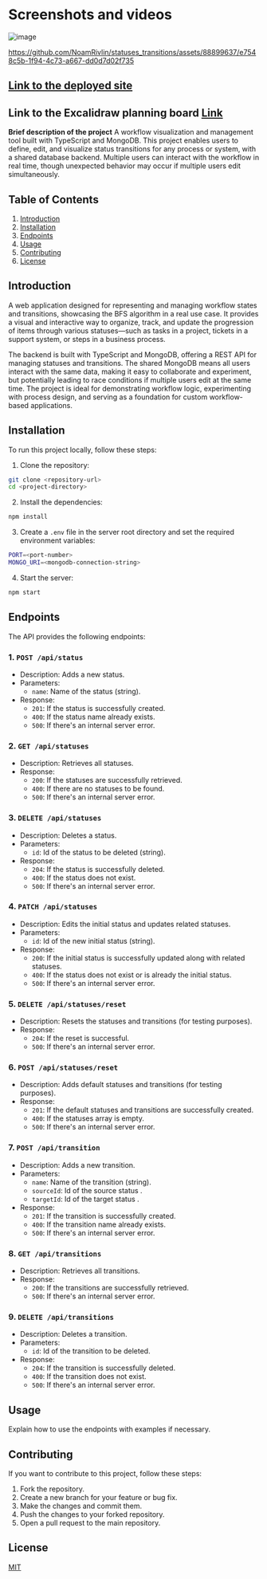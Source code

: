 # Screenshots and videos
![image](https://github.com/NoamRivlin/statuses_transitions/assets/88899637/7d916c24-956c-4aae-b59c-fff8f1e0708a)

https://github.com/NoamRivlin/statuses_transitions/assets/88899637/e7548c5b-1f94-4c73-a667-dd0d7d02f735

## [Link to the deployed site](https://statuses-transitions-client.onrender.com)

## Link to the Excalidraw planning board [Link](https://excalidraw.com/#json=HtljOVuE496TE90G9x1A0,RLsDAPhcxlIb2yZJCucAWQ)

**Brief description of the project**
A workflow visualization and management tool built with TypeScript and MongoDB.
This project enables users to define, edit, and visualize status transitions for any process or system, with a shared database backend.
Multiple users can interact with the workflow in real time, though unexpected behavior may occur if multiple users edit simultaneously.


## Table of Contents

1. [Introduction](#introduction)
2. [Installation](#installation)
3. [Endpoints](#endpoints)
4. [Usage](#usage)
5. [Contributing](#contributing)
6. [License](#license)

## Introduction

A web application designed for representing and managing workflow states and transitions, showcasing the BFS algorithm in a real use case.
It provides a visual and interactive way to organize, track, and update the progression of items through various statuses—such as tasks in a project, tickets in a support system, or steps in a business process.

The backend is built with TypeScript and MongoDB, offering a REST API for managing statuses and transitions.
The shared MongoDB means all users interact with the same data, making it easy to collaborate and experiment, but potentially leading to race conditions if multiple users edit at the same time. The project is ideal for demonstrating workflow logic, experimenting with process design, and serving as a foundation for custom workflow-based applications.

## Installation

To run this project locally, follow these steps:

1. Clone the repository:

```bash
git clone <repository-url>
cd <project-directory>
```

2. Install the dependencies:

```bash
npm install
```

3. Create a `.env` file in the server root directory and set the required environment variables:

```bash
PORT=<port-number>
MONGO_URI=<mongodb-connection-string>
```

4. Start the server:

```bash
npm start
```

## Endpoints

The API provides the following endpoints:

### 1. `POST /api/status`

- Description: Adds a new status.
- Parameters:
  - `name`: Name of the status (string).
- Response:
  - `201`: If the status is successfully created.
  - `400`: If the status name already exists.
  - `500`: If there's an internal server error.

### 2. `GET /api/statuses`

- Description: Retrieves all statuses.
- Response:
  - `200`: If the statuses are successfully retrieved.
  - `400`: If there are no statuses to be found.
  - `500`: If there's an internal server error.

### 3. `DELETE /api/statuses`

- Description: Deletes a status.
- Parameters:
  - `id`: Id of the status to be deleted (string).
- Response:
  - `204`: If the status is successfully deleted.
  - `400`: If the status does not exist.
  - `500`: If there's an internal server error.

### 4. `PATCH /api/statuses`

- Description: Edits the initial status and updates related statuses.
- Parameters:
  - `id`: Id of the new initial status (string).
- Response:
  - `200`: If the initial status is successfully updated along with related statuses.
  - `400`: If the status does not exist or is already the initial status.
  - `500`: If there's an internal server error.

### 5. `DELETE /api/statuses/reset`

- Description: Resets the statuses and transitions (for testing purposes).
- Response:
  - `204`: If the reset is successful.
  - `500`: If there's an internal server error.

### 6. `POST /api/statuses/reset`

- Description: Adds default statuses and transitions (for testing purposes).
- Response:
  - `201`: If the default statuses and transitions are successfully created.
  - `400`: If the statuses array is empty.
  - `500`: If there's an internal server error.

### 7. `POST /api/transition`

- Description: Adds a new transition.
- Parameters:
  - `name`: Name of the transition (string).
  - `sourceId`: Id of the source status .
  - `targetId`: Id of the target status .
- Response:
  - `201`: If the transition is successfully created.
  - `400`: If the transition name already exists.
  - `500`: If there's an internal server error.

### 8. `GET /api/transitions`

- Description: Retrieves all transitions.
- Response:
  - `200`: If the transitions are successfully retrieved.
  - `500`: If there's an internal server error.

### 9. `DELETE /api/transitions`

- Description: Deletes a transition.
- Parameters:
  - `id`: Id of the transition to be deleted.
- Response:
  - `204`: If the transition is successfully deleted.
  - `400`: If the transition does not exist.
  - `500`: If there's an internal server error.

## Usage

Explain how to use the endpoints with examples if necessary.

## Contributing

If you want to contribute to this project, follow these steps:

1. Fork the repository.
2. Create a new branch for your feature or bug fix.
3. Make the changes and commit them.
4. Push the changes to your forked repository.
5. Open a pull request to the main repository.

## License

[MIT](https://choosealicense.com/licenses/mit/)

